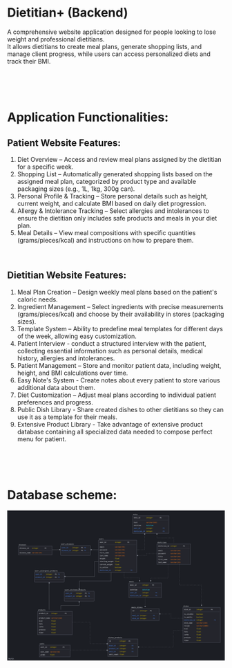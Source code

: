 # Dietitian+ (Backend)
A comprehensive website application designed for people looking to lose weight and professional dietitians. <br>
It allows dietitians to create meal plans, generate shopping lists, and manage client progress, while users can access personalized diets and track their BMI.

<br>
<br>
<br>

# Application Functionalities:
## Patient Website Features:
1. Diet Overview – Access and review meal plans assigned by the dietitian for a specific week.
2. Shopping List – Automatically generated shopping lists based on the assigned meal plan, categorized by product type and available packaging sizes (e.g., 1L, 1kg, 300g can).
3. Personal Profile & Tracking – Store personal details such as height, current weight, and calculate BMI based on daily diet progression.
4. Allergy & Intolerance Tracking – Select allergies and intolerances to ensure the dietitian only includes safe products and meals in your diet plan.
5. Meal Details – View meal compositions with specific quantities (grams/pieces/kcal) and instructions on how to prepare them.

<br>

## Dietitian Website Features:
1. Meal Plan Creation – Design weekly meal plans based on the patient's caloric needs.
2. Ingredient Management – Select ingredients with precise measurements (grams/pieces/kcal) and choose by their availability in stores (packaging sizes).
3. Template System – Ability to predefine meal templates for different days of the week, allowing easy customization.
4. Patient Interview - conduct a structured interview with the patient, collecting essential information such as personal details, medical history, allergies and intolerances.
5. Patient Management – Store and monitor patient data, including weight, height, and BMI calculations over time.
6. Easy Note's System - Create notes about every patient to store various additional data about them.
7. Diet Customization – Adjust meal plans according to individual patient preferences and progress.
8. Public Dish Library - Share created dishes to other dietitians so they can use it as a template for their meals.
9. Extensive Product Library - Take advantage of extensive product database containing all specialized data needed to compose perfect menu for patient.

<br>
<br>
<br>

# Database scheme:
<img src="Dietician+ MySQL database relations diagram.PNG">
